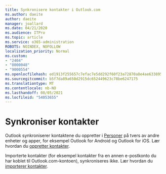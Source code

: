 ```yaml
---
title: Synkronisere kontakter i Outlook.com
ms.author: daeite
author: daeite
manager: joallard
ms.date: 04/21/2020
ms.audience: ITPro
ms.topic: article
ms.service: o365-administration
ROBOTS: NOINDEX, NOFOLLOW
localization_priority: Normal
ms.custom:
- "2404"
- "8000048"
- "9000554"
ms.openlocfilehash: ed1913f255657c7efac7e5dd292f60f23a72870a8e4ae6338952e790416dd993
ms.sourcegitcommit: b5f7da89a650d2915dc652449623c78be6247175
ms.translationtype: MT
ms.contentlocale: nb-NO
ms.lasthandoff: 08/05/2021
ms.locfileid: "54053655"
---
```

# <a name="sync-contacts"></a>Synkroniser kontakter

Outlook synkroniserer kontaktene du oppretter i [Personer](https://outlook.live.com/people/) på tvers av andre enheter og apper, for eksempel Outlook for Android og Outlook for iOS. Lær hvordan du [oppretter kontakter](https://support.office.com/article/5b909158-036e-4820-92f7-2a27f57b9f01).

Importerte kontakter (for eksempel kontakter fra en annen e-postkonto du har koblet til Outlook.com-kontoen), synkroniseres ikke. Lær hvordan du [importerer kontakter](https://support.office.com/article/285a3b55-8d93-4ac8-93df-43fffd13b2f1).